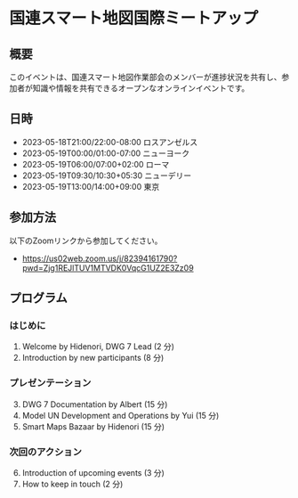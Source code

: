 # 国連スマート地図国際ミートアップ

## 概要

このイベントは、国連スマート地図作業部会のメンバーが進捗状況を共有し、参加者が知識や情報を共有できるオープンなオンラインイベントです。

## 日時

- 2023-05-18T21:00/22:00-08:00 ロスアンゼルス
- 2023-05-19T00:00/01:00-07:00 ニューヨーク
- 2023-05-19T06:00/07:00+02:00 ローマ
- 2023-05-19T09:30/10:30+05:30 ニューデリー
- 2023-05-19T13:00/14:00+09:00 東京

## 参加方法

以下のZoomリンクから参加してください。

- https://us02web.zoom.us/j/82394161790?pwd=Zjg1REJlTUV1MTVDK0VqcG1UZ2E3Zz09

## プログラム

### はじめに

1. Welcome by Hidenori, DWG 7 Lead (2 分)
2. Introduction by new participants (8 分)

### プレゼンテーション

3. DWG 7 Documentation by Albert (15 分)
4. Model UN Development and Operations by Yui (15 分)
5. Smart Maps Bazaar by Hidenori (15 分)

### 次回のアクション

6. Introduction of upcoming events (3 分)
7. How to keep in touch (2 分)
